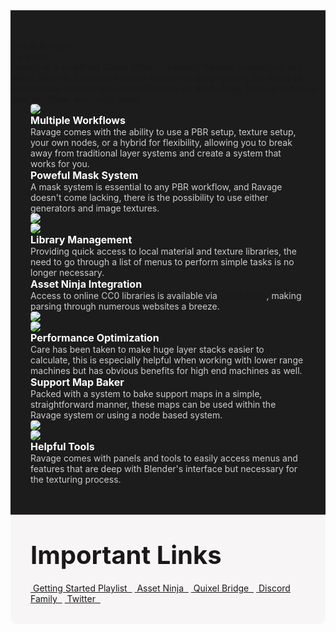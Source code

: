 <div class="main-content">
    <!-- Header Area -->
    <div style="
      background-color: #1c1c1c;
      background-position: top;
      padding-top: 48px;
      padding-bottom: 48px;">
        <!-- Heading -->
        <div class="heading">This is Ravage</div>
        <!-- Sub-Heading -->
        <div class="sub-heading">It's a tool.</div>
        <!-- Product Description -->
        <div class="description">Ravage is a simplified Quixel Mixer/Substance Painter/ ArmorPaint, but within Blender. It provides
            a layer based texturing system, the ability to access local libraries and online libraries
            via <a href="https://assetninja.art/" target="_blank">Asset Ninja</a>, tools to speed up
            your workflow, and much more.</div>
        <!-- Feature Cards -->
        <div style="
        background-color: #1c1c1c;
        background-position: top;
        padding-top: 0px;
        padding-bottom: 0px;
        padding-left: 32px;
        padding-right: 32px;">
            <!-- Card 1 -->
            <div class="card">
                <div><img src="https://s3.amazonaws.com/markets-rails/uploads%2F1610446404071-001+Multiple+Workflows.gif"
                    style="border-radius: 5px;" class="fr-fic fr-dii"></div>
                <div class="card-right">
                    <div style="color: white; font-weight: bold; font-size: 16px;">Multiple Workflows</div>
                    <div style="color: #cccccc;">Ravage comes with the ability to use a PBR setup, texture setup, your own nodes,
                        or a hybrid for flexibility, allowing you to break away from traditional layer
                        systems and create a system that works for you.</div>
                </div>
            </div>
            <!-- Card 2 -->
            <div class="card">
                <div class="card-left">
                    <div style="color: white; font-weight: bold; font-size: 16px;">Poweful Mask System</div>
                    <div style="color: #cccccc;">A mask system is essential to any PBR workflow, and Ravage doesn't come lacking,
                        there is the possibility to use either generators and image textures.</div>
                </div>
                <div><img src="https://s3.amazonaws.com/markets-rails/uploads%2F1610446432126-002+Powerful+Mask+System.gif"
                    style="border-radius: 5px;" class="fr-fic fr-dii"></div>
            </div>
            <!-- Card 3 -->
            <div class="card">
                <div><img src="https://s3.amazonaws.com/markets-rails/uploads%2F1610446458407-003+Library+Management.gif"
                    style="border-radius: 5px;" class="fr-fic fr-dii"></div>
                <div class="card-right">
                    <div style="color: white; font-weight: bold; font-size: 16px;">Library Management</div>
                    <div style="color: #cccccc;">Providing quick access to local material and texture libraries, the need to go through
                        a list of menus to perform simple tasks is no longer necessary.</div>
                </div>
            </div>
            <!-- Card 4 -->
            <div class="card">
                <div class="card-left">
                    <div style="color: white; font-weight: bold; font-size: 16px;">Asset Ninja Integration</div>
                    <div style="color: #cccccc;">Access to online CC0 libraries is available via <a href="https://assetninja.art/"
                        target="_blank">Asset Ninja</a>, making parsing through numerous websites a breeze.</div>
                </div>
                <div><img src="https://s3.amazonaws.com/markets-rails/uploads%2F1610446484750-004+Asset+Ninja+Integration.gif"
                    style="border-radius: 5px;" class="fr-fic fr-dii"></div>
            </div>
            <!-- Card 5 -->
            <div class="card">
                <div><img src="https://s3.amazonaws.com/markets-rails/uploads%2F1610446514718-005+Performance+Optimizations.gif"
                    style="border-radius: 5px;" class="fr-fic fr-dii"></div>
                <div class="card-right">
                    <div style="color: white; font-weight: bold; font-size: 16px;">Performance Optimization</div>
                    <div style="color: #cccccc;">Care has been taken to make huge layer stacks easier to calculate, this is especially
                        helpful when working with lower range machines but has obvious benefits for high
                        end machines as well.</div>
                </div>
            </div>
            <!-- Card 6 -->
            <div class="card">
                <div class="card-left">
                    <div style="color: white; font-weight: bold; font-size: 16px;">Support Map Baker</div>
                    <div style="color: #cccccc;">Packed with a system to bake support maps in a simple, straightforward manner, these
                        maps can be used within the Ravage system or using a node based system.</div>
                </div>
                <div><img src="https://s3.amazonaws.com/markets-rails/uploads%2F1610446539589-006+Support+Map+Baker.gif"
                    style="border-radius: 5px;" class="fr-fic fr-dii"></div>
            </div>
            <!-- Card 7 -->
            <div class="card">
                <div><img src="https://s3.amazonaws.com/markets-rails/uploads%2F1610446564358-007+Helpful+Tools.gif"
                    style="border-radius: 5px;" class="fr-fic fr-dii"></div>
                <div class="card-right">
                    <div style="color: white; font-weight: bold; font-size: 16px;">Helpful Tools</div>
                    <div style="color: #cccccc;">Ravage comes with panels and tools to easily access menus and features that are deep
                        with Blender's interface but necessary for the texturing process.</div>
                </div>
            </div>
        </div>
    </div>
    <!-- Bottom Section -->
    <div style="
      border-radius: 0px 0px 10px 10px;
      padding-left: 32px;
      padding-right: 32px;
      padding-top: 32px;
      padding-bottom: 32px;
      position: relative;
      background-color: #f7f5f5;">
        <!-- Testimonials -->
        <!-- <div style="
        color: #191919;
        font-size: 40px;
        line-height: 65px;
        font-weight: bold;
        text-align: left;
        margin-bottom: 12px;">Testimonials
        </div>
        <div style="padding-bottom: 24px;">
            <img src="https://markets-rails.s3.amazonaws.com/cache/90b0196887c1bfc1634835fd855ee122.gif"
                style="width: 100%; border-radius: 10px;">
        </div> -->
        <!-- Important Links -->
        <div style="
        color: #191919;
        font-size: 40px;
        line-height: 65px;
        font-weight: bold;
        text-align: left;
        margin-bottom: 12px;">Important Links</div>
        <!-- Getting Started Playlist -->
        <a href="https://youtube.com/playlist?list=PL5Rm7k-ECx_z_LsEXjE1e1Dq12B-urnym"
        class="important-links"
        target="_blank">
        &nbsp;Getting Started Playlist&nbsp;&nbsp;</a>
        <!-- Asset Ninja -->
        <a href="https://assetninja.art"
        class="important-links"
        target="_blank">
        &nbsp;Asset Ninja&nbsp;&nbsp;</a>
        <!-- Quixel Bridge -->
        <a href="https://quixel.com/bridge"
        class="important-links"
        target="_blank">
        &nbsp;Quixel Bridge&nbsp;&nbsp;</a>
        <!-- Getting Started Playlist -->
        <a href="https://discord.com/invite/XWtA2Yxvuw"
        class="important-links"
        target="_blank">
        &nbsp;Discord Family&nbsp;&nbsp;</a>
        <!-- Twitter -->
        <a href="https://twitter.com/thefauxrogue"
        class="important-links"
        target="_blank">
        &nbsp;Twitter&nbsp;&nbsp;</a></div>
</div>
